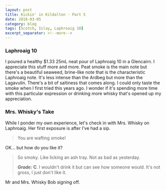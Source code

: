 ```yaml
---
layout: post
title: Kickin' in Kildalton - Part 5
date: 2018-03-05
category: blog
tags: [Scotch, Islay, Laphroaig 10]
excerpt_separator: <!--more-->
---
```


### Laphroaig 10

I poured a healthy $1.33 25mL neat pour of Laphroaig 10 in a Glencairn. I appreciate this stuff more and more. Peat smoke is the main note but there's a beautiful seaweed, brine-like note that is the characteristic Laphroaig note. It's less intense than the Ardbeg but more than the Lagavulin. There's a bit of saltiness that comes along. I could only taste the smoke when I first tried this years ago. I wonder if it's spending more time with this particular expression or drinking more whisky that's opened up my appreciation.

<!--more-->

### Mrs. Whisky's Take

While I ponder my own experience, let's check in with Mrs. Whisky on Laphroaig. Her first exposure is after I've had a sip.

> You are wafting smoke!

OK... but how do you like it?

> So smoky. Like licking an ash tray. Not as bad as yesterday.  
>
> **_Grade:_** **C**. I wouldn't drink it but can see how someone would. It's not gross, I just don't like it.

Mr and Mrs. Whisky Bob signing off.

